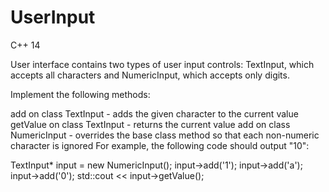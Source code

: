 # UserInput
C++ 14

User interface contains two types of user input controls: TextInput, which accepts all characters and NumericInput, which accepts only digits.

Implement the following methods:

add on class TextInput - adds the given character to the current value
getValue on class TextInput - returns the current value
add on class NumericInput - overrides the base class method so that each non-numeric character is ignored
For example, the following code should output "10":

TextInput* input = new NumericInput();
input->add('1');
input->add('a');
input->add('0');
std::cout << input->getValue();
